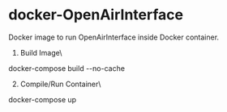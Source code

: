 # docker-OpenAirInterface

Docker image to run OpenAirInterface inside Docker container.

1. Build Image\

docker-compose build --no-cache

2. Compile/Run Container\

docker-compose up
